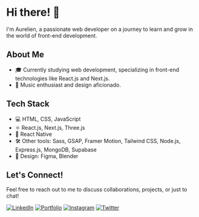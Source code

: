 # Hi there! 👋

I'm Aurelien, a passionate web developer on a journey to learn and grow in the world of front-end development.

## About Me

- 🎓 Currently studying web development, specializing in front-end technologies like React.js and Next.js.
- 🎵 Music enthusiast and design aficionado.

## Tech Stack

- 💻 HTML, CSS, JavaScript
- ⚛️ React.js, Next.js, Three.js
- 📱 React Native
- 🛠️ Other tools: Sass, GSAP, Framer Motion, Tailwind CSS, Node.js, Express.js, MongoDB, Supabase
- 🎨 Design: Figma, Blender

## Let's Connect!

Feel free to reach out to me to discuss collaborations, projects, or just to chat!

[![LinkedIn](https://img.shields.io/badge/LinkedIn-Aurelien-blue)]([https://www.linkedin.com/in/aurelien](https://www.linkedin.com/in/aurelien-corre-a229461b3/))
[![Portfolio](https://img.shields.io/badge/Portfolio-Website-green)](https://aureliencorre.fr)
[![Instagram](https://img.shields.io/badge/Instagram-@3mpty.dev-purple)](https://instagram.com/3mpty.dev)
[![Twitter](https://img.shields.io/badge/Twitter-@just_3mpty-blue)](https://twitter.com/just_3mpty)
